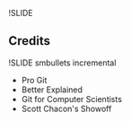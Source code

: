 !SLIDE
## Credits ##

!SLIDE smbullets incremental

* Pro Git
* Better Explained
* Git for Computer Scientists
* Scott Chacon's Showoff
